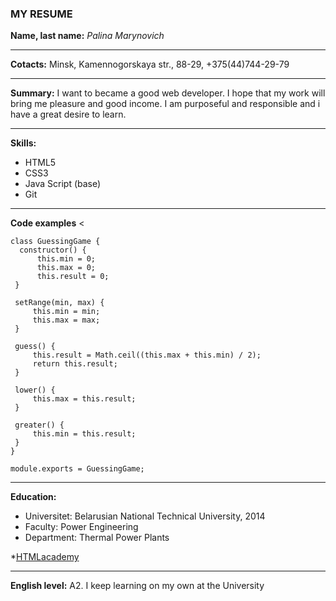 ### MY RESUME

**Name, last name:**  *Palina Marynovich*
***
**Cotacts:** Minsk, Kamennogorskaya str., 88-29, +375(44)744-29-79
***
**Summary:** 
I want to became a good web developer. I hope that my work will bring me pleasure and good income. I am purposeful and responsible and i have a great desire to learn.
***
**Skills:**
* HTML5
* CSS3
* Java Script (base)
* Git
***
**Code examples**
<

    class GuessingGame {
      constructor() {
          this.min = 0;
          this.max = 0;
          this.result = 0;
     }

     setRange(min, max) {
         this.min = min;
         this.max = max;
     }

     guess() {
         this.result = Math.ceil((this.max + this.min) / 2);
         return this.result;
     }

     lower() {
         this.max = this.result;
     }

     greater() {
         this.min = this.result;
     }
    }

    module.exports = GuessingGame;
>
***
**Education:**  
* Universitet: Belarusian National Technical University, 2014
* Faculty: Power Engineering
* Department: Thermal Power Plants

*[HTMLacademy](https://htmlacademy.ru/profile/id1196941)
***
**English level:** A2. I keep learning on my own at the University
